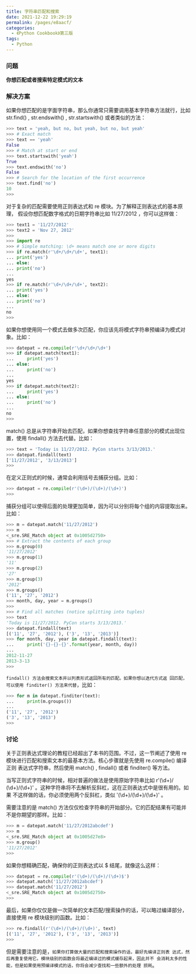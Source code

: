 ```yaml
---
title: 字符串匹配和搜索
date: 2021-12-22 19:29:19
permalink: /pages/e8aacf/
categories:
  - 《Python Cookbook》第三版
tags:
  - Python
---
```


### 问题

**你想匹配或者搜索特定模式的文本**

### 解决方案

如果你想匹配的是字面字符串，那么你通常只需要调用基本字符串方法就行，比如 str.find() , str.endswith() , str.startswith() 或者类似的方法：

```python
>>> text = 'yeah, but no, but yeah, but no, but yeah'
>>> # Exact match
>>> text == 'yeah'
False
>>> # Match at start or end
>>> text.startswith('yeah')
True
>>> text.endswith('no')
False
>>> # Search for the location of the first occurrence
>>> text.find('no')
10
>>>
```

对于复杂的匹配需要使用正则表达式和 re 模块。为了解释正则表达式的基本原理， 假设你想匹配数字格式的日期字符串比如 11/27/2012 ，你可以这样做：

```python
>>> text1 = '11/27/2012'
>>> text2 = 'Nov 27, 2012'
>>>
>>> import re
>>> # Simple matching: \d+ means match one or more digits
>>> if re.match(r'\d+/\d+/\d+', text1):
... print('yes')
... else:
... print('no')
...
yes
>>> if re.match(r'\d+/\d+/\d+', text2):
... print('yes')
... else:
... print('no')
...
no
>>>
```

如果你想使用同一个模式去做多次匹配，你应该先将模式字符串预编译为模式对 象。比如：

```python
>>> datepat = re.compile(r'\d+/\d+/\d+')
>>> if datepat.match(text1):
... 	print('yes')
... else:
... 	print('no')
...
yes
>>> if datepat.match(text2):
... 	print('yes')
... else:
... 	print('no')
...
no
>>>
```

match() 总是从字符串开始去匹配，如果你想查找字符串任意部分的模式出现位 置，使用 findall() 方法去代替。比如：

```python
>>> text = 'Today is 11/27/2012. PyCon starts 3/13/2013.'
>>> datepat.findall(text)
['11/27/2012', '3/13/2013']
>>>
```

在定义正则式的时候，通常会利用括号去捕获分组。比如：

```python
>>> datepat = re.compile(r'(\d+)/(\d+)/(\d+)')
>>>
```

捕获分组可以使得后面的处理更加简单，因为可以分别将每个组的内容提取出来。 比如：

```python
>>> m = datepat.match('11/27/2012')
>>> m
<_sre.SRE_Match object at 0x1005d2750>
>>> # Extract the contents of each group
>>> m.group(0)
'11/27/2012'
>>> m.group(1)
'11'
>>> m.group(2)
'27'
>>> m.group(3)
'2012'
>>> m.groups()
('11', '27', '2012')
>>> month, day, year = m.groups()
>>>
>>> # Find all matches (notice splitting into tuples)
>>> text
'Today is 11/27/2012. PyCon starts 3/13/2013.'
>>> datepat.findall(text)
[('11', '27', '2012'), ('3', '13', '2013')]
>>> for month, day, year in datepat.findall(text):
... 	print('{}-{}-{}'.format(year, month, day))
...
2012-11-27
2013-3-13
>>>
```

`findall() 方法会搜索文本并以列表形式返回所有的匹配。如果你想以迭代方式返 回匹配，可以使用 finditer() 方法来代替`，比如：

```python
>>> for m in datepat.finditer(text):
... 	print(m.groups())
...
('11', '27', '2012')
('3', '13', '2013')
>>>
```

### 讨论

关于正则表达式理论的教程已经超出了本书的范围。不过，这一节阐述了使用 re 模块进行匹配和搜索文本的最基本方法。核心步骤就是先使用 re.compile() 编译正则 表达式字符串，然后使用 match() , findall() 或者 finditer() 等方法。

 当写正则式字符串的时候，相对普遍的做法是使用原始字符串比如 r'(\d+)/ (\d+)/(\d+)' 。这种字符串将不去解析反斜杠，这在正则表达式中是很有用的。如果 不这样做的话，你必须使用两个反斜杠，类似 '(\\d+)/(\\d+)/(\\d+)' 。 

需要注意的是 match() 方法仅仅检查字符串的开始部分。它的匹配结果有可能并 不是你期望的那样。比如：

```python
>>> m = datepat.match('11/27/2012abcdef')
>>> m
<_sre.SRE_Match object at 0x1005d27e8>
>>> m.group()
'11/27/2012'
>>>
```

如果你想精确匹配，确保你的正则表达式以 $ 结尾，就像这么这样：

```python
>>> datepat = re.compile(r'(\d+)/(\d+)/(\d+)$')
>>> datepat.match('11/27/2012abcdef')
>>> datepat.match('11/27/2012')
<_sre.SRE_Match object at 0x1005d2750>
>>>
```

最后，如果你仅仅是做一次简单的文本匹配/搜索操作的话，可以略过编译部分， 直接使用 re 模块级别的函数。比如：

```python
>>> re.findall(r'(\d+)/(\d+)/(\d+)', text)
[('11', '27', '2012'), ('3', '13', '2013')]
>>>
```

但是需要注意的是，`如果你打算做大量的匹配和搜索操作的话，最好先编译正则表 达式，然后再重复使用它。模块级别的函数会将最近编译过的模式缓存起来，因此并不 会消耗太多的性能，但是如果使用预编译模式的话，你将会减少查找和一些额外的处理 损耗`。
